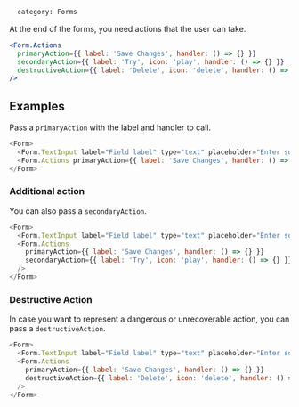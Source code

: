 ```meta
  category: Forms
```

At the end of the forms, you need actions that the user can take.

```jsx
<Form.Actions
  primaryAction={{ label: 'Save Changes', handler: () => {} }}
  secondaryAction={{ label: 'Try', icon: 'play', handler: () => {} }}
  destructiveAction={{ label: 'Delete', icon: 'delete', handler: () => {} }}
/>
```

## Examples

Pass a `primaryAction` with the label and handler to call.

```js
<Form>
  <Form.TextInput label="Field label" type="text" placeholder="Enter something" />
  <Form.Actions primaryAction={{ label: 'Save Changes', handler: () => {} }} />
</Form>
```

### Additional action

You can also pass a `secondaryAction`.

```js
<Form>
  <Form.TextInput label="Field label" type="text" placeholder="Enter something" />
  <Form.Actions
    primaryAction={{ label: 'Save Changes', handler: () => {} }}
    secondaryAction={{ label: 'Try', icon: 'play', handler: () => {} }}
  />
</Form>
```

### Destructive Action

In case you want to represent a dangerous or unrecoverable action, you can pass a `destructiveAction`.

```js
<Form>
  <Form.TextInput label="Field label" type="text" placeholder="Enter something" />
  <Form.Actions
    primaryAction={{ label: 'Save Changes', handler: () => {} }}
    destructiveAction={{ label: 'Delete', icon: 'delete', handler: () => {} }}
  />
</Form>
```

